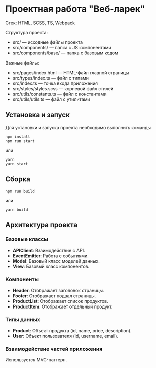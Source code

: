 # Проектная работа "Веб-ларек"

Стек: HTML, SCSS, TS, Webpack

Структура проекта:
- src/ — исходные файлы проекта
- src/components/ — папка с JS компонентами
- src/components/base/ — папка с базовым кодом

Важные файлы:
- src/pages/index.html — HTML-файл главной страницы
- src/types/index.ts — файл с типами
- src/index.ts — точка входа приложения
- src/styles/styles.scss — корневой файл стилей
- src/utils/constants.ts — файл с константами
- src/utils/utils.ts — файл с утилитами

## Установка и запуск
Для установки и запуска проекта необходимо выполнить команды

```
npm install
npm run start
```

или

```
yarn
yarn start
```
## Сборка

```
npm run build
```

или

```
yarn build
```
## Архитектура проекта

### Базовые классы
- **APIClient**: Взаимодействие с API.
- **EventEmitter**: Работа с событиями.
- **Model**: Базовый класс моделей данных.
- **View**: Базовый класс компонентов.

### Компоненты
- **Header**: Отображает заголовок страницы.
- **Footer**: Отображает подвал страницы.
- **ProductList**: Отображает список продуктов.
- **ProductItem**: Отображает отдельный продукт.

### Типы данных
- **Product**: Объект продукта (id, name, price, description).
- **User**: Объект пользователя (id, username, email).

### Взаимодействие частей приложения
Используется MVC-паттерн.